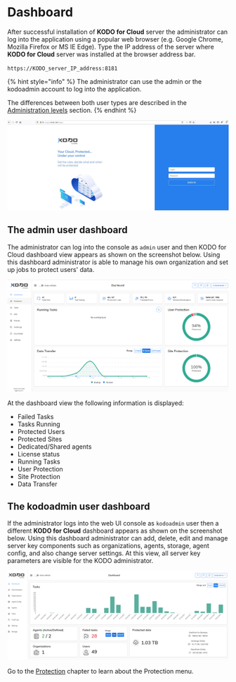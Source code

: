 # Dashboard

After successful installation of **KODO for Cloud** server the administrator can log into the application using a popular web browser \(e.g. Google Chrome, Mozilla Firefox or MS IE Edge\). Type the IP address of the server where **KODO for Cloud** server was installed at the browser address bar. 

`https://KODO_server_IP_address:8181`

{% hint style="info" %}
The administrator can use the admin or the kodoadmin account to log into the application. 

The differences between both user types are described in the [Administration levels](../deployment/first-steps-after-deployment/administration-access-levels.md) section. 
{% endhint %}

![](../.gitbook/assets/kodo-administrator-dashboard%20%281%29.jpg)

## The admin user dashboard

The administrator can log into the console as `admin` user and then KODO for Cloud dashboard view appears as shown on the screenshot below. Using this dashboard administrator is able to manage his own organization and set up jobs to protect users' data.

![](../.gitbook/assets/image%20%2842%29.png)

At the dashboard view the following information is displayed:

* Failed Tasks
* Tasks Running
* Protected Users
* Protected Sites
* Dedicated/Shared agents
* License status 
* Running Tasks
* User Protection
* Site Protection
* Data Transfer

## The kodoadmin user dashboard

If the administrator logs into the  web UI console as `kodoadmin` user then a different **KODO for Cloud** dashboard appears as shown on the screenshot below.  Using this dashboard administrator can add, delete, edit and manage server key components such as organizations, agents, storage, agent config, and also change server settings. At this view, all server key parameters are visible for the KODO administrator. 

![](../.gitbook/assets/kodoadmin-dashboard-01.png)

Go to the [Protection](users.md) chapter to learn about the Protection menu.

